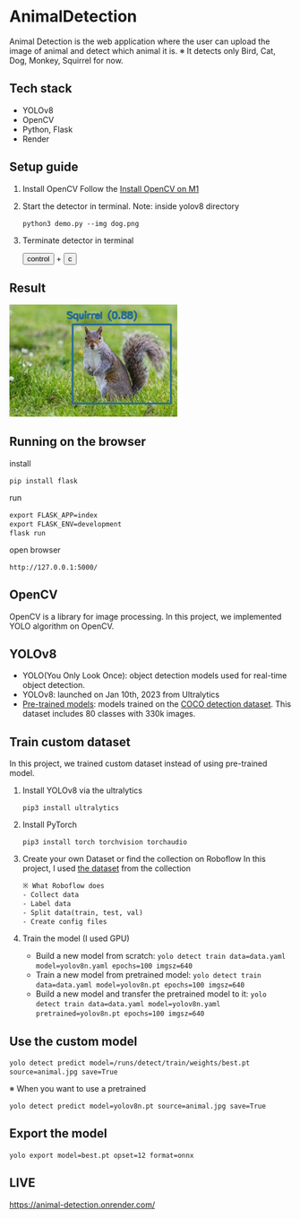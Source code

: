 # AnimalDetection
Animal Detection is the web application where the user can upload the image of animal and detect which animal it is. 
※ It detects only Bird, Cat, Dog, Monkey, Squirrel for now.

## Tech stack
* YOLOv8
* OpenCV
* Python, Flask
* Render

## Setup guide
1. Install OpenCV
   Follow the [Install OpenCV on M1](./M1OpenCVInstall.md)

2. Start the detector in terminal. Note: inside yolov8 directory
    ```
    python3 demo.py --img dog.png
    ```
3. Terminate detector in terminal

    <button name="shift">control</button> + <button name="shift">c</button>

## Result
<img src="./static/results/animal_result.png" width="300" />

## Running on the browser
install
```
pip install flask
```

run
```
export FLASK_APP=index
export FLASK_ENV=development
flask run
```

open browser
```
http://127.0.0.1:5000/
```

## OpenCV
OpenCV is a library for image processing. In this project, we implemented YOLO algorithm on OpenCV.

## YOLOv8
* YOLO(You Only Look Once): object detection models used for real-time object detection.
* YOLOv8: launched on Jan 10th, 2023 from Ultralytics
* [Pre-trained models](https://github.com/ultralytics/assets/releases): models trained on the [COCO detection dataset](https://cocodataset.org/#home). This dataset includes 80 classes with 330k images.

## Train custom dataset
In this project, we trained custom dataset instead of using pre-trained model.

1. Install YOLOv8 via the ultralytics
   ```
   pip3 install ultralytics
   ```

2. Install PyTorch
   ```
   pip3 install torch torchvision torchaudio   
   ```

3. Create your own Dataset or find the collection on Roboflow
   In this project, I used [the dataset](https://universe.roboflow.com/new-workspace-x0ijl/animal-detection-dy7jy) from the collection

   ```
   ※ What Roboflow does
   - Collect data
   - Label data
   - Split data(train, test, val)
   - Create config files
   ```

4. Train the model (I used GPU)
   - Build a new model from scratch: `yolo detect train data=data.yaml model=yolov8n.yaml epochs=100 imgsz=640`
   - Train a new model from pretrained model: `yolo detect train data=data.yaml model=yolov8n.pt epochs=100 imgsz=640`
   - Build a new model and transfer the pretrained model to it: `yolo detect train data=data.yaml model=yolov8n.yaml pretrained=yolov8n.pt epochs=100 imgsz=640`
  
## Use the custom model
```
yolo detect predict model=/runs/detect/train/weights/best.pt source=animal.jpg save=True
```

※ When you want to use a pretrained 
```
yolo detect predict model=yolov8n.pt source=animal.jpg save=True
```

## Export the model
```
yolo export model=best.pt opset=12 format=onnx
```

## LIVE
https://animal-detection.onrender.com/
